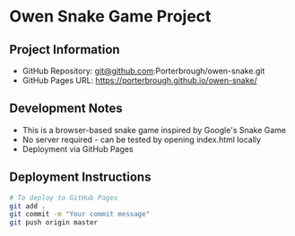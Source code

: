 # Owen Snake Game Project

## Project Information
- GitHub Repository: git@github.com:Porterbrough/owen-snake.git
- GitHub Pages URL: https://porterbrough.github.io/owen-snake/

## Development Notes
- This is a browser-based snake game inspired by Google's Snake Game
- No server required - can be tested by opening index.html locally
- Deployment via GitHub Pages

## Deployment Instructions
```bash
# To deploy to GitHub Pages
git add .
git commit -m "Your commit message"
git push origin master
```